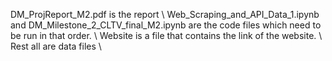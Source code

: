 DM_ProjReport_M2.pdf is the report \\
Web_Scraping_and_API_Data_1.ipynb and DM_Milestone_2_CLTV_final_M2.ipynb are the code files which need to be run in that order. \\
Website is a file that contains the link of the website. \\
Rest all are data files \\
